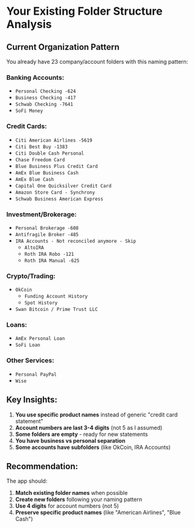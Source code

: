 # Your Existing Folder Structure Analysis

## Current Organization Pattern

You already have 23 company/account folders with this naming pattern:

### Banking Accounts:
- `Personal Checking -624`
- `Business Checking -417` 
- `Schwab Checking -7641`
- `SoFi Money`

### Credit Cards:
- `Citi American Airlines -5619`
- `Citi Best Buy -1383`
- `Citi Double Cash Personal`
- `Chase Freedom Card`
- `Blue Business Plus Credit Card`
- `AmEx Blue Business Cash`
- `AmEx Blue Cash`
- `Capital One Quicksilver Credit Card`
- `Amazon Store Card - Synchrony`
- `Schwab Business American Express`

### Investment/Brokerage:
- `Personal Brokerage -608`
- `Antifragile Broker -485`
- `IRA Accounts - Not reconciled anymore - Skip`
  - `AltoIRA`
  - `Roth IRA Robo -121`
  - `Roth IRA Manual -625`

### Crypto/Trading:
- `OkCoin`
  - `Funding Account History`
  - `Spot History`
- `Swan Bitcoin / Prime Trust LLC`

### Loans:
- `AmEx Personal Loan`
- `SoFi Loan`

### Other Services:
- `Personal PayPal`
- `Wise`

## Key Insights:

1. **You use specific product names** instead of generic "credit card statement"
2. **Account numbers are last 3-4 digits** (not 5 as I assumed)
3. **Some folders are empty** - ready for new statements
4. **You have business vs personal separation**
5. **Some accounts have subfolders** (like OkCoin, IRA Accounts)

## Recommendation:

The app should:
1. **Match existing folder names** when possible
2. **Create new folders** following your naming pattern
3. **Use 4 digits** for account numbers (not 5)
4. **Preserve specific product names** (like "American Airlines", "Blue Cash")
